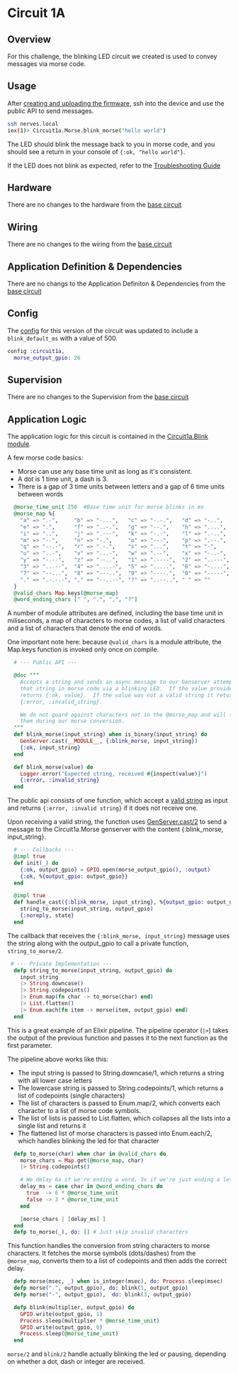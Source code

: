 # Circuit 1A

## Overview

For this challenge, the blinking LED circuit we created is used to convey messages via morse code.

## Usage

After [creating and uploading the firmware](../../FIRMWARE.md), ssh into the device and use the public API to send messages.

```bash
ssh nerves.local
iex(1)> Circuit1a.Morse.blink_morse("hello world")
```

The LED should blink the message back to you in morse code, and you should see a return in your console of `{:ok, "hello world"}`.  

If the LED does not blink as expected, refer to the [Troubleshooting Guide](../../TROUBLESHOOTING.md)


## Hardware

There are no changes to the hardware from the [base circuit](../base/README.md#hardware)

## Wiring

There are no changes to the wiring from the [base circuit](../base/README.md#wiring)

## Application Definition & Dependencies

There are no changs to the Application Definiton & Dependencies from the [base circuit](../base/README.md#application-definition--dependencies)

## Config

The [config](./config/config.exs) for this version of the circuit was updated to include a `blink_default_ms` with a value of 500.

```Elixir
config :circuit1a,
  morse_output_gpio: 26
```


## Supervision

There are no changes to the Supervision from the [base circuit](../base/README.md#supervision)


## Application Logic

The application logic for this circuit is contained in the [Circuit1a.Blink module](./lib/morse.ex).

A few morse code basics:
  - Morse can use any base time unit as long as it's consistent.
  - A dot is 1 time unit, a dash is 3.
  - There is a gap of 3 time units between letters and a gap of 6 time units between words

```elixir
  @morse_time_unit 250  #Base time unit for morse blinks in ms
  @morse_map %{
    "a" => ".-",     "b" => "-...",   "c" => "-.-.",   "d" => "-..",
    "e" => ".",      "f" => "..-.",   "g" => "--.",    "h" => "....",
    "i" => "..",     "j" => ".---",   "k" => "-.-",    "l" => ".-..",
    "m" => "--",     "n" => "-.",     "o" => "---",    "p" => ".--.",
    "q" => "--.-",   "r" => ".-.",    "s" => "...",    "t" => "-",
    "u" => "..-",    "v" => "...-",   "w" => ".--",    "x" => "-..-",
    "y" => "-.--",   "z" => "--..",   "1" => ".----",  "2" => "..---",
    "3" => "...--",  "4" => "....-",  "5" => ".....",  "6" => "-....",
    "7" => "--...",  "8" => "---..",  "9" => "----.",  "0" => "-----",
    "." => ".-.-.-", "," => "--..--", "?" => "..--..", " " => ""
  }
  @valid_chars Map.keys(@morse_map)
  @word_ending_chars [" ", ".", ",", "?"]
  ```

  A number of module attributes are defined, including the base time unit in miliseconds, a map of characters to morse codes, a list of valid characters and a list of characters that denote the end of words.

  One important note here:  because `@valid_chars` is a module attribute, the Map.keys function is invoked only once on compile.

```elixir
  # --- Public API ---

  @doc """
    Accepts a string and sends an async message to our Genserver attempting to display
    that string in morse code via a blinking LED.  If the value provided was a string,
    returns {:ok, value}.  If the value was not a valid string it returns
    {:error, :invalid_string}.

    We do not guard against characters not in the @morse_map and will simply skip over
    them during our morse conversion.
  """
  def blink_morse(input_string) when is_binary(input_string) do
    GenServer.cast(__MODULE__, {:blink_morse, input_string})
    {:ok, input_string}
  end

  def blink_morse(value) do
    Logger.error("Expected string, received #{inspect(value)}")
    {:error, :invalid_string}
  end
```  

The public api consists of one function, which accept a [valid string](https://hexdocs.pm/elixir/1.12/String.html) as input and returns `{:error, :invalid string}` if it does not receive one.

Upon receiving a valid string, the function uses [GenServer.cast/2](https://hexdocs.pm/elixir/1.13/GenServer.html#cast/2) to send a message to the Circuit1a.Morse genserver with the content {:blink_morse, input_string}.

```elixir
  # --- Callbacks ---
  @impl true
  def init(_) do
    {:ok, output_gpio} = GPIO.open(morse_output_gpio(), :output)
    {:ok, %{output_gpio: output_gpio}}
  end

  @impl true
  def handle_cast({:blink_morse, input_string}, %{output_gpio: output_gpio} = state) do
    string_to_morse(input_string, output_gpio)
    {:noreply, state}
  end
```

The callback that receives the `{:blink_morse, input_string}` message uses the string along with the output_gpio to call a private function, `string_to_morse/2`.

```elixir
 # --- Private Implementation ---
  defp string_to_morse(input_string, output_gpio) do
    input_string
    |> String.downcase()
    |> String.codepoints()
    |> Enum.map(fn char -> to_morse(char) end)
    |> List.flatten()
    |> Enum.each(fn item -> morse(item, output_gpio) end)
  end
```

This is a great example of an Elixir pipeline.  The pipeline operator (`|>`) takes the output of the previous function and passes it to the next function as the first parameter. 

The pipeline above works like this:

- The input string is passed to String.downcase/1, which returns a string with all lower case letters
- The lowercase string is passed to String.codepoints/1, which returns a list of codepoints (single characters)
- The list of characters is passed to Enum.map/2, which converts each character to a list of morse code symbols.
- The list of lists is passed to List.flatten, which collapses all the lists into a single list and returns it
- The flattened list of morse characters is passed into Enum.each/2, which handles blinking the led for that character

```elixir
  defp to_morse(char) when char in @valid_chars do
    morse_chars = Map.get(@morse_map, char)
    |> String.codepoints()

    # We delay 6x if we're ending a word, 3x if we're just ending a letter
    delay_ms = case char in @word_ending_chars do
      true  -> 6 * @morse_time_unit
      false -> 3 * @morse_time_unit
    end

    [morse_chars | [delay_ms] ]
  end
  defp to_morse(_), do: [] # Just skip invalid characters
```

This function handles the conversion from string characters to morse characters. It fetches the morse symbols (dots/dashes) from the `@morse_map`, converts them to a list of codepoints and then adds the correct delay.

```elixir
  defp morse(msec, _) when is_integer(msec), do: Process.sleep(msec)
  defp morse(".", output_gpio), do: blink(1, output_gpio)
  defp morse("-", output_gpio),  do: blink(3, output_gpio)

  defp blink(multiplier, output_gpio) do
    GPIO.write(output_gpio, 1)
    Process.sleep(multiplier * @morse_time_unit)
    GPIO.write(output_gpio, 0)
    Process.sleep(@morse_time_unit)
  end
```

`morse/2` and `blink/2` handle actually blinking the led or pausing, depending on whether a dot, dash or integer are received.
